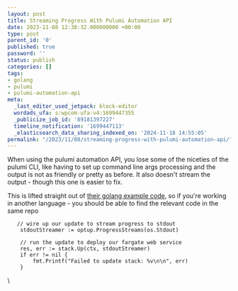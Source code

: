 ```yaml
---
layout: post
title: Streaming Progress With Pulumi Automation API
date: 2023-11-08 12:38:32.000000000 +00:00
type: post
parent_id: '0'
published: true
password: ''
status: publish
categories: []
tags:
- golang
- pulumi
- pulumi-automation-api
meta:
  _last_editor_used_jetpack: block-editor
  wordads_ufa: s:wpcom-ufa-v4:1699447355
  _publicize_job_id: '89181397227'
  timeline_notification: '1699447113'
  _elasticsearch_data_sharing_indexed_on: '2024-11-18 14:55:05'
permalink: "/2023/11/08/streaming-progress-with-pulumi-automation-api/"
---
```


When using the pulumi automation API, you lose some of the niceties of
the pulumi CLI, like having to set up command line args processing and
the output is not as friendly or pretty as before. It also doesn\'t
stream the output - though this one is easier to fix.

This is lifted straight out of [their golang example
code](https://github.com/pulumi/automation-api-examples/blob/3114b754ea84ebd0cc1e1b67f128df75795bd4c3/go/local_program/automation/main.go#L74C2-L82C3),
so if you\'re working in another language - you should be able to find
the relevant code in the same repo

``` wp-block-syntaxhighlighter-code
   // wire up our update to stream progress to stdout
    stdoutStreamer := optup.ProgressStreams(os.Stdout)

    // run the update to deploy our fargate web service
    res, err := stack.Up(ctx, stdoutStreamer)
    if err != nil {
        fmt.Printf("Failed to update stack: %v\n\n", err)
    }
```

\
